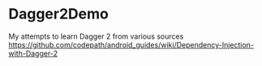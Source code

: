 # Dagger2Demo
My attempts to learn Dagger 2 from various sources
https://github.com/codepath/android_guides/wiki/Dependency-Injection-with-Dagger-2
